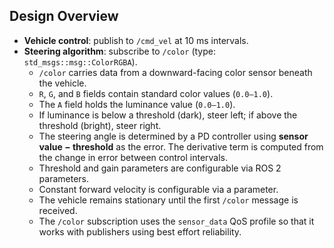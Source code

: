 ## Design Overview
- **Vehicle control**: publish to `/cmd_vel` at 10 ms intervals.  
- **Steering algorithm**: subscribe to `/color` (type: `std_msgs::msg::ColorRGBA`).  
  - `/color` carries data from a downward-facing color sensor beneath the vehicle.  
  - `R`, `G`, and `B` fields contain standard color values (`0.0–1.0`).  
  - The `A` field holds the luminance value (`0.0–1.0`).  
  - If luminance is below a threshold (dark), steer left; if above the threshold (bright), steer right.
  - The steering angle is determined by a PD controller using **sensor value − threshold** as the error.
    The derivative term is computed from the change in error between control intervals.
  - Threshold and gain parameters are configurable via ROS 2 parameters.
  - Constant forward velocity is configurable via a parameter.
  - The vehicle remains stationary until the first `/color` message is received.
  - The `/color` subscription uses the `sensor_data` QoS profile so that it works
    with publishers using best effort reliability.

